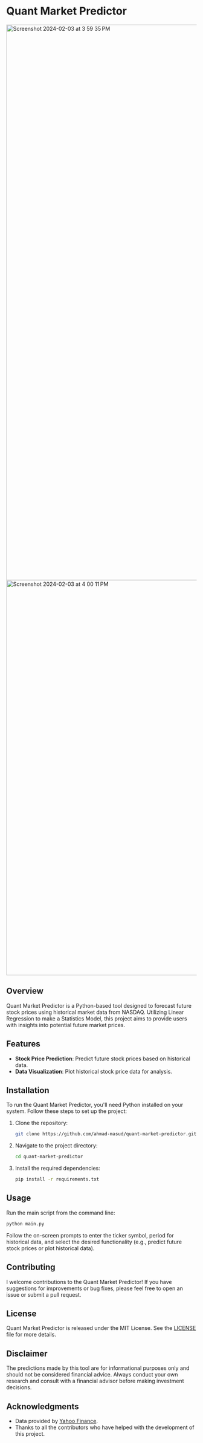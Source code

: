 # Quant Market Predictor
<img width="1470" alt="Screenshot 2024-02-03 at 3 59 35 PM" src="https://github.com/ahmad-masud/Quant-Market-Predictor/assets/96448477/6abe3ec4-06d1-444a-832a-dab9d0a393b0">
<img width="1046" alt="Screenshot 2024-02-03 at 4 00 11 PM" src="https://github.com/ahmad-masud/Quant-Market-Predictor/assets/96448477/f6a9d959-7c66-44b5-ae2a-83737740a477">


## Overview
Quant Market Predictor is a Python-based tool designed to forecast future stock prices using historical market data from NASDAQ. Utilizing Linear Regression to make a Statistics Model, this project aims to provide users with insights into potential future market prices.

## Features
- **Stock Price Prediction**: Predict future stock prices based on historical data.
- **Data Visualization**: Plot historical stock price data for analysis.

## Installation
To run the Quant Market Predictor, you'll need Python installed on your system. Follow these steps to set up the project:

1. Clone the repository:
   ```sh
   git clone https://github.com/ahmad-masud/quant-market-predictor.git
   ```
2. Navigate to the project directory:
   ```sh
   cd quant-market-predictor
   ```
3. Install the required dependencies:
   ```sh
   pip install -r requirements.txt
   ```

## Usage
Run the main script from the command line:

```sh
python main.py
```

Follow the on-screen prompts to enter the ticker symbol, period for historical data, and select the desired functionality (e.g., predict future stock prices or plot historical data).

## Contributing
I welcome contributions to the Quant Market Predictor! If you have suggestions for improvements or bug fixes, please feel free to open an issue or submit a pull request.

## License
Quant Market Predictor is released under the MIT License. See the [LICENSE](LICENSE) file for more details.

## Disclaimer
The predictions made by this tool are for informational purposes only and should not be considered financial advice. Always conduct your own research and consult with a financial advisor before making investment decisions.

## Acknowledgments

- Data provided by [Yahoo Finance](https://finance.yahoo.com/).
- Thanks to all the contributors who have helped with the development of this project.
